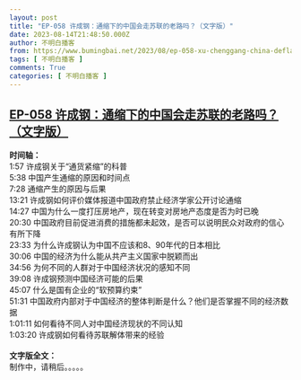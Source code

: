 ```yaml
---
layout: post
title: "EP-058 许成钢：通缩下的中国会走苏联的老路吗？（文字版）"
date: 2023-08-14T21:48:50.000Z
author: 不明白播客
from: https://www.bumingbai.net/2023/08/ep-058-xu-chenggang-china-deflation-text/?utm_source=rss&utm_medium=rss&utm_campaign=ep-058-xu-chenggang-china-deflation-text
tags: [ 不明白播客 ]
comments: True
categories: [ 不明白播客 ]
---
```

<!--1692049730000-->
[EP-058 许成钢：通缩下的中国会走苏联的老路吗？（文字版）](https://www.bumingbai.net/2023/08/ep-058-xu-chenggang-china-deflation-text/?utm_source=rss&utm_medium=rss&utm_campaign=ep-058-xu-chenggang-china-deflation-text)
------

<div>
<div id="buzzsprout-player-13392460"></div><script src="https://www.buzzsprout.com/1982525/13392460-.js?container_id=buzzsprout-player-13392460&#038;player=small" type="text/javascript" charset="utf-8"></script><p><strong>时间轴：<br></strong>1:57 许成钢关于“通货紧缩”的科普<br>5:38 中国产生通缩的原因和时间点<br>7:28 通缩产生的原因与后果<br>13:21 许成钢如何评价媒体报道中国政府禁止经济学家公开讨论通缩<br>14:27 中国为什么一度打压房地产，现在转变对房地产态度是否为时已晚<br>20:30 中国政府目前促进消费的措施都未起效，是否可以说明民众对政府的信心有所下降<br>23:33 为什么许成钢认为中国不应该和8、90年代的日本相比<br>30:06 中国的经济为什么能从共产主义国家中脱颖而出<br>34:56 为何不同的人群对于中国经济状况的感知不同<br>39:08 许成钢预测中国经济可能的后果<br>45:07 什么是国有企业的“软预算约束”<br>51:31 中国政府内部对于中国经济的整体判断是什么？他们是否掌握不同的经济数据<br>1:01:11 如何看待不同人对中国经济现状的不同认知<br>1:03:20 许成钢如何看待苏联解体带来的经验<br><br><strong>文字版全文：<br></strong>制作中，请稍后。。。。。</p><p></p><p></p>
</div>
